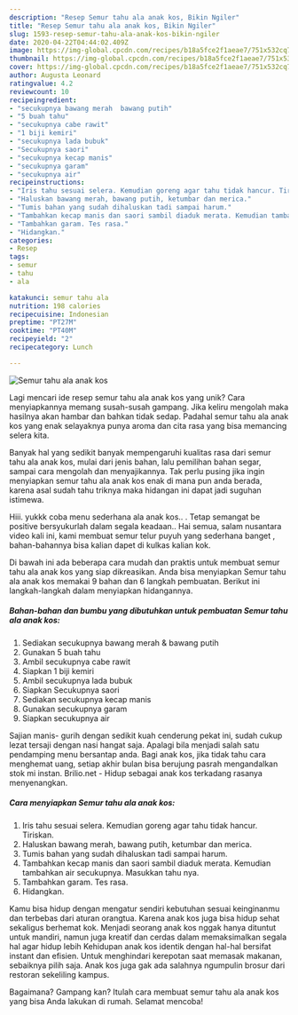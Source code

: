 ```yaml
---
description: "Resep Semur tahu ala anak kos, Bikin Ngiler"
title: "Resep Semur tahu ala anak kos, Bikin Ngiler"
slug: 1593-resep-semur-tahu-ala-anak-kos-bikin-ngiler
date: 2020-04-22T04:44:02.409Z
image: https://img-global.cpcdn.com/recipes/b18a5fce2f1aeae7/751x532cq70/semur-tahu-ala-anak-kos-foto-resep-utama.jpg
thumbnail: https://img-global.cpcdn.com/recipes/b18a5fce2f1aeae7/751x532cq70/semur-tahu-ala-anak-kos-foto-resep-utama.jpg
cover: https://img-global.cpcdn.com/recipes/b18a5fce2f1aeae7/751x532cq70/semur-tahu-ala-anak-kos-foto-resep-utama.jpg
author: Augusta Leonard
ratingvalue: 4.2
reviewcount: 10
recipeingredient:
- "secukupnya bawang merah  bawang putih"
- "5 buah tahu"
- "secukupnya cabe rawit"
- "1 biji kemiri"
- "secukupnya lada bubuk"
- "Secukupnya saori"
- "secukupnya kecap manis"
- "secukupnya garam"
- "secukupnya air"
recipeinstructions:
- "Iris tahu sesuai selera. Kemudian goreng agar tahu tidak hancur. Tiriskan."
- "Haluskan bawang merah, bawang putih, ketumbar dan merica."
- "Tumis bahan yang sudah dihaluskan tadi sampai harum."
- "Tambahkan kecap manis dan saori sambil diaduk merata. Kemudian tambahkan air secukupnya. Masukkan tahu nya."
- "Tambahkan garam. Tes rasa."
- "Hidangkan."
categories:
- Resep
tags:
- semur
- tahu
- ala

katakunci: semur tahu ala 
nutrition: 198 calories
recipecuisine: Indonesian
preptime: "PT27M"
cooktime: "PT40M"
recipeyield: "2"
recipecategory: Lunch

---
```



![Semur tahu ala anak kos](https://img-global.cpcdn.com/recipes/b18a5fce2f1aeae7/751x532cq70/semur-tahu-ala-anak-kos-foto-resep-utama.jpg)

Lagi mencari ide resep semur tahu ala anak kos yang unik? Cara menyiapkannya memang susah-susah gampang. Jika keliru mengolah maka hasilnya akan hambar dan bahkan tidak sedap. Padahal semur tahu ala anak kos yang enak selayaknya punya aroma dan cita rasa yang bisa memancing selera kita.

Banyak hal yang sedikit banyak mempengaruhi kualitas rasa dari semur tahu ala anak kos, mulai dari jenis bahan, lalu pemilihan bahan segar, sampai cara mengolah dan menyajikannya. Tak perlu pusing jika ingin menyiapkan semur tahu ala anak kos enak di mana pun anda berada, karena asal sudah tahu triknya maka hidangan ini dapat jadi suguhan istimewa.

Hiii. yukkk coba menu sederhana ala anak kos.. . Tetap semangat be positive bersyukurlah dalam segala keadaan.. Hai semua, salam nusantara video kali ini, kami membuat semur telur puyuh yang sederhana banget , bahan-bahannya bisa kalian dapet di kulkas kalian kok.


Di bawah ini ada beberapa cara mudah dan praktis untuk membuat semur tahu ala anak kos yang siap dikreasikan. Anda bisa menyiapkan Semur tahu ala anak kos memakai 9 bahan dan 6 langkah pembuatan. Berikut ini langkah-langkah dalam menyiapkan hidangannya.

<!--inarticleads1-->

##### Bahan-bahan dan bumbu yang dibutuhkan untuk pembuatan Semur tahu ala anak kos:

1. Sediakan secukupnya bawang merah &amp; bawang putih
1. Gunakan 5 buah tahu
1. Ambil secukupnya cabe rawit
1. Siapkan 1 biji kemiri
1. Ambil secukupnya lada bubuk
1. Siapkan Secukupnya saori
1. Sediakan secukupnya kecap manis
1. Gunakan secukupnya garam
1. Siapkan secukupnya air


Sajian manis- gurih dengan sedikit kuah cenderung pekat ini, sudah cukup lezat tersaji dengan nasi hangat saja. Apalagi bila menjadi salah satu pendamping menu bersantap anda. Bagi anak kos, jika tidak tahu cara menghemat uang, setiap akhir bulan bisa berujung pasrah mengandalkan stok mi instan. Brilio.net - Hidup sebagai anak kos terkadang rasanya menyenangkan. 

<!--inarticleads2-->

##### Cara menyiapkan Semur tahu ala anak kos:

1. Iris tahu sesuai selera. Kemudian goreng agar tahu tidak hancur. Tiriskan.
1. Haluskan bawang merah, bawang putih, ketumbar dan merica.
1. Tumis bahan yang sudah dihaluskan tadi sampai harum.
1. Tambahkan kecap manis dan saori sambil diaduk merata. Kemudian tambahkan air secukupnya. Masukkan tahu nya.
1. Tambahkan garam. Tes rasa.
1. Hidangkan.


Kamu bisa hidup dengan mengatur sendiri kebutuhan sesuai keinginanmu dan terbebas dari aturan orangtua. Karena anak kos juga bisa hidup sehat sekaligus berhemat kok. Menjadi seorang anak kos nggak hanya dituntut untuk mandiri, namun juga kreatif dan cerdas dalam memaksimalkan segala hal agar hidup lebih Kehidupan anak kos identik dengan hal-hal bersifat instant dan efisien. Untuk menghindari kerepotan saat memasak makanan, sebaiknya pilih saja. Anak kos juga gak ada salahnya ngumpulin brosur dari restoran sekeliling kampus. 

Bagaimana? Gampang kan? Itulah cara membuat semur tahu ala anak kos yang bisa Anda lakukan di rumah. Selamat mencoba!
